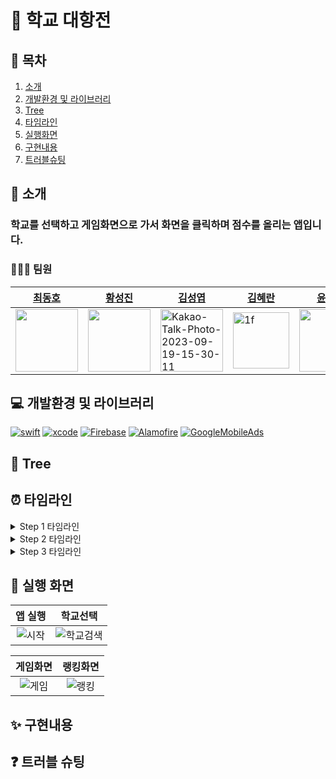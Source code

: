 # 🏫 학교 대항전
## 📖 목차
1. [소개](#🌱-소개)
2. [개발환경 및 라이브러리](#💻-개발환경-및-라이브러리)
3. [Tree](#🌲-tree)
4. [타임라인](#⏰-타임라인)
5. [실행화면](#📱-실행-화면)
6. [구현내용](#✨-구현내용)
7. [트러블슈팅](#❓-트러블-슈팅)

## 🌱 소개
### 학교를 선택하고 게임화면으로 가서 화면을 클릭하며 점수를 올리는 앱입니다.

### 🧑🏻‍💻 팀원
|[최동호](https://github.com/hamfan524)|[황성진](https://github.com/Hsungjin)|[김성엽](https://github.com/RapidSloth)|[김혜란](https://github.com/hyeran1122)|[윤준성](https://github.com/PinkSoju)|
|-----------|-----------|-----------|------------|------------|
|<img src="https://user-images.githubusercontent.com/96968834/212670363-ae5dbf8f-dc1a-41b2-a08e-21a6f5f345b1.jpg" width="100">|<img src="https://avatars.githubusercontent.com/u/120264964?v=4" width="100">|<img src="https://i.ibb.co/dWrn9Tb/Kakao-Talk-Photo-2023-09-19-15-30-11.jpg" alt="Kakao-Talk-Photo-2023-09-19-15-30-11" width="100">|<img width="90" alt="1f" src="https://postfiles.pstatic.net/MjAyMjA3MjRfMjAz/MDAxNjU4NjQxNzk3MjA2.eittTtSlRsPrC8HlcuNqKZW-duuJnmgaMAjEdx8cwSsg.oO1hUAN305tH-vDXgRa5VldUiUA0GqP4Ly52FlEqcMIg.JPEG.hyeran931122/IMG_7071.JPG?type=w580">|<img src="https://avatars.githubusercontent.com/u/127680963?v=4" width="100">|



## 💻 개발환경 및 라이브러리

[![swift](https://img.shields.io/badge/swift-5.9.0-orange)]()
[![xcode](https://img.shields.io/badge/Xcode-15.0.1-blue)]()
[![Firebase](https://img.shields.io/badge/Firebase-10.16.0-green)]()
[![Alamofire](https://img.shields.io/badge/Alamofire-5.8.0-red)]()
[![GoogleMobileAds](https://img.shields.io/badge/GoogleMobileAds-10.13.0-yellow)]()

## 🌲 Tree

## ⏰ 타임라인

<details>
<summary>Step 1 타임라인</summary>

- 23.10.11 ~ 23.10.17
    - 프로젝트 시작
    - 학교검색화면 구현
    - 메인화면 구현
- 23.10.19 ~ 23.10.26
    - 초,중,고등학교 데이터 가져와서 저장
    - URLSession -> Alamofire 라이브러리 적용
    - 학교정보 검색 시 필터링 기능 구현
</details>

<details>
<summary>Step 2 타임라인</summary>

- 23.11.02 ~ 23.11.03
    - Firebase와 데이터 주고 받는 함수들 구현
    - 학교 선택 시 Firebase에 추가 및 데이터 연결
    - 배경화면 수정
    - 깃 컨벤션 템플릿 추가
- 23.11.06 ~ 23.11.15
    - 랭킹 화면 추가
    - 게임 기능 구현 완료
    - 앱 실행 시 메인화면이 먼저나오도록 로직 수정
- 23.11.16
    - 앱 종료 후 들어왔을 때 데이터 남게 수정
    - 터치시 이벤트 추가
</details>

<details>
<summary>Step 3 타임라인</summary>

- 23.11.17
    - 비정상적인 값 검출 및 초기화 기능 구현
- 23.11.19 ~ 23.11.21
    - UI 수정 및 sound데이터 추가
    - 게임 화면 터치 애니메이션 추가
- 23.11.22
    - 메인BGM, 터치BGM, 오류BGM 추가
    - 게임화면 멀티터치 기능 구현
    - 앱 아이콘 생성
- 23.11.23
    - 커스텀 폰트 적용
    - Sound 인스턴스 생성 후 재사용 로직으로 변경
    - 오디오 재생 백그라운드 스레드에서 처리
</details>


## 📱 실행 화면

|앱 실행|학교선택|
|:--:|:--:|
|![시작](https://github.com/APP-iOS3rd/TouchSchool/assets/37105602/a3f39f8e-1d14-438b-8e32-bb4a11b36e55)|![학교검색](https://github.com/APP-iOS3rd/TouchSchool/assets/37105602/3a6d3076-78ec-4050-88f9-a919444ce9e0)|

|게임화면|랭킹화면|
|:--:|:--:|
|![게임](https://github.com/APP-iOS3rd/TouchSchool/assets/37105602/cc1750a0-9982-41f1-81be-b813bff09fd0)|![랭킹](https://github.com/APP-iOS3rd/TouchSchool/assets/37105602/54e05fda-e9be-4d0e-8ba3-e8fc9239cc77)|

## ✨ 구현내용

## ❓ 트러블 슈팅

